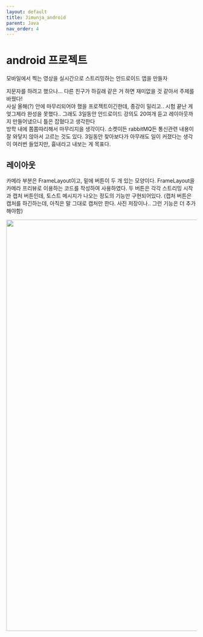 ```yaml
---
layout: default
title: Jimunja_android
parent: Java
nav_order: 4
---
```


# android 프로젝트

모바일에서 찍는 영상을 실시간으로 스트리밍하는 안드로이드 앱을 만들자

지문자를 하려고 했으나... 다른 친구가 하길래 같은 거 하면 재미없을 것 같아서 주제를 바꿨다!<br>
사실 올해(?) 안에 마무리되어야 했을 프로젝트이긴한데, 종강이 밀리고.. 시험 끝난 게 엊그제라 완성을 못했다.. 그래도 3일동안 안드로이드 강의도 20여개 듣고 레이아웃까지 만들어냈으니 틀은 잡혔다고 생각한다<br>
방학 내에 쫌쫌따리해서 마무리지을 생각이다. 소켓이든 rabbitMQ든 통신관련 내용이 잘 와닿지 않아서 고르는 것도 있다. 3일동안 찾아보다가 아무래도 일이 커졌다는 생각이 여러번 들었지만, 흉내라고 내보는 게 목표다.

## 레이아웃

카메라 부분은 FrameLayout이고, 밑에 버튼이 두 개 있는 모양이다. FrameLayout을 카메라 프리뷰로 이용하는 코드를 작성하여 사용하였다. 두 버튼은 각각 스트리밍 시작과 캡처 버튼인데, 토스트 메시지가 나오는 정도의 기능만 구현되어있다. (캡처 버튼은 캡처를 하긴하는데, 아직은 말 그대로 캡처만 한다. 사진 저장이나.. 그런 기능은 더 추가해야함)

<img src="https://user-images.githubusercontent.com/57765638/147544876-ab0e4b57-d033-48ee-a241-e969e0998084.png" width="539" height="1089">
<!-- ![anroid](https://user-images.githubusercontent.com/57765638/147544876-ab0e4b57-d033-48ee-a241-e969e0998084.png"){: width="539" height="1089"} -->
